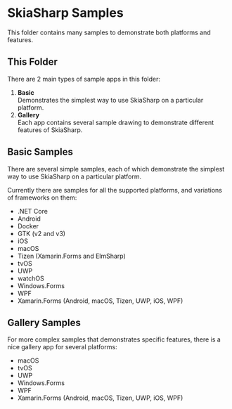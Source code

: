 # SkiaSharp Samples

This folder contains many samples to demonstrate both platforms and features.

## This Folder

There are 2 main types of sample apps in this folder:

 1. **Basic**  
    Demonstrates the simplest way to use SkiaSharp on a particular platform.
 1. **Gallery**  
    Each app contains several sample drawing to demonstrate different features
    of SkiaSharp.

## Basic Samples

There are several simple samples, each of which demonstrate the simplest way to use SkiaSharp on a particular platform.

Currently there are samples for all the supported platforms, and variations of frameworks on them:

 - .NET Core
 - Android
 - Docker
 - GTK (v2 and v3)
 - iOS
 - macOS
 - Tizen (Xamarin.Forms and ElmSharp)
 - tvOS
 - UWP
 - watchOS
 - Windows.Forms
 - WPF
 - Xamarin.Forms (Android, macOS, Tizen, UWP, iOS, WPF)

## Gallery Samples

For more complex samples that demonstrates specific features, there is a nice gallery app for several platforms:

 - macOS
 - tvOS
 - UWP
 - Windows.Forms
 - WPF
 - Xamarin.Forms (Android, macOS, Tizen, UWP, iOS, WPF)
